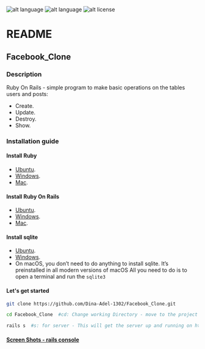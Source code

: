 ![alt language](https://img.shields.io/badge/Language-Ruby%20On%20Rails-blue "Ruby On Rails")
![alt language](https://img.shields.io/badge/DB-sqlite-orange)
![alt license](https://img.shields.io/badge/License-GPL%20V3.0-green "GNU GPL")

README
======

Facebook_Clone
---------------

### Description

Ruby On Rails - simple program to make basic operations on the tables users and posts: 

*   Create. 
*   Update.
*   Destroy.
*   Show.

### Installation guide
#### Install Ruby 
*   [Ubuntu](https://www.ruby-lang.org/en/documentation/installation/#package-management-systems "Ruby on Ubuntu"). 
*   [Windows](https://www.ruby-lang.org/en/documentation/installation/#rubyinstaller).    
*   [Mac](https://stackify.com/install-ruby-on-your-mac-everything-you-need-to-get-going/). 

#### Install Ruby On Rails 
*   [Ubuntu](https://www.howtoforge.com/tutorial/ubuntu-ruby-on-rails/). 
*   [Windows](https://gorails.com/setup/windows/10).    
*   [Mac](https://gorails.com/setup/osx/11-big-sur). 

#### Install sqlite 
*   [Ubuntu](https://linuxhint.com/install-sqlite-ubuntu-linux-mint/). 
*   [Windows](https://www.sqlitetutorial.net/download-install-sqlite/).    
*   On macOS, you don’t need to do anything to install sqlite. It’s preinstalled in all modern versions of macOS
All you need to do is to open a terminal and run the `sqlite3`


#### Let's get started 

``` bash
git clone https://github.com/Dina-Adel-1302/Facebook_Clone.git
```

``` bash
cd Facebook_Clone  #cd: Change working Directory - move to the project directory.
```

``` bash
rails s  #s: for server - This will get the server up and running on http://127.0.0.1:3000 
```

#### [Screen Shots - rails console](https://github.com/Dina-Adel-1302/Facebook_Clone/blob/main/screen_shots.pdf)


